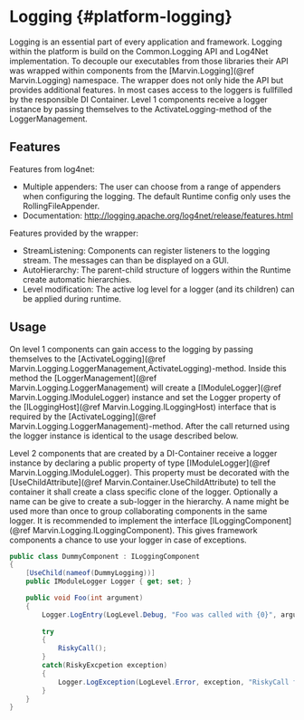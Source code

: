 # Logging {#platform-logging}

Logging is an essential part of every application and framework. Logging within the platform is build on the Common.Logging API and Log4Net implementation. To decouple our executables from those libraries their API was wrapped within components from the [Marvin.Logging](@ref Marvin.Logging) namespace. The wrapper does not only hide the API but provides additional features. In most cases access to the loggers is fullfilled by the responsible DI Container. Level 1 components receive a logger instance by passing themselves to the ActivateLogging-method of the LoggerManagement.

## Features
Features from log4net:
* Multiple appenders: The user can choose from a range of appenders when configuring the logging. The default Runtime config only uses the RollingFileAppender.
* Documentation: http://logging.apache.org/log4net/release/features.html

Features provided by the wrapper:
* StreamListening: Components can register listeners to the logging stream. The messages can than be displayed on a GUI.
* AutoHierarchy: The parent-child structure of loggers within the Runtime create automatic hierarchies.
* Level modification: The active log level for a logger (and its children) can be applied during runtime.

## Usage
On level 1 components can gain access to the logging by passing themselves to the [ActivateLogging](@ref Marvin.Logging.LoggerManagement,ActivateLogging)-method. Inside this method the [LoggerManagement](@ref Marvin.Logging.LoggerManagement) will create a [IModuleLogger](@ref Marvin.Logging.IModuleLogger) instance and set the Logger property of the [ILoggingHost](@ref Marvin.Logging.ILoggingHost) interface that is required by the [ActivateLogging](@ref Marvin.Logging.LoggerManagement)-method. After the call returned using the logger instance is identical to the usage described below.

Level 2 components that are created by a DI-Container receive a logger instance by declaring a public property of type [IModuleLogger](@ref Marvin.Logging.IModuleLogger). This property must be decorated with the [UseChildAttribute](@ref Marvin.Container.UseChildAttribute) to tell the container it shall create a class specific clone of the logger. Optionally a name can be give to create a sub-logger in the hierarchy. A name might be used more than once to group collaborating components in the same logger. It is recommended to implement the interface [ILoggingComponent](@ref Marvin.Logging.ILoggingComponent). This gives framework components a chance to use your logger in case of exceptions.

````cs
public class DummyComponent : ILoggingComponent
{
    [UseChild(nameof(DummyLogging))]
    public IModuleLogger Logger { get; set; }

    public void Foo(int argument)
    {
        Logger.LogEntry(LogLevel.Debug, "Foo was called with {0}", argument);
        
        try
        {
            RiskyCall();
        }
        catch(RiskyExcpetion exception)
        {
            Logger.LogException(LogLevel.Error, exception, "RiskyCall failed");
        }
    }
}
````